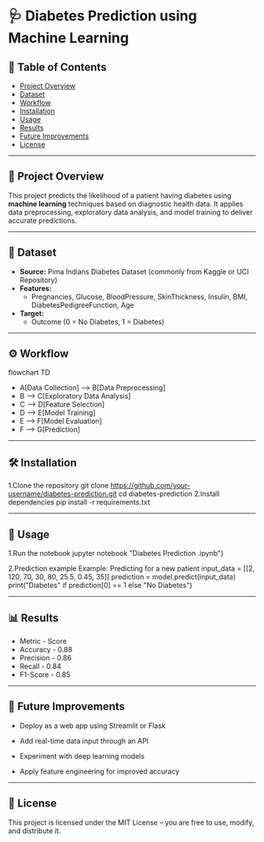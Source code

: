 
# 🩺 Diabetes Prediction using Machine Learning

## 📑 Table of Contents
- [Project Overview](#project-overview)
- [Dataset](#dataset)
- [Workflow](#workflow)
- [Installation](#installation)
- [Usage](#usage)
- [Results](#results)
- [Future Improvements](#future-improvements)
- [License](#license)

---

## 📜 Project Overview
This project predicts the likelihood of a patient having diabetes using **machine learning** techniques based on diagnostic health data. It applies data preprocessing, exploratory data analysis, and model training to deliver accurate predictions.

---

## 📂 Dataset
- **Source:** Pima Indians Diabetes Dataset (commonly from Kaggle or UCI Repository)
- **Features:**  
  - Pregnancies, Glucose, BloodPressure, SkinThickness, Insulin, BMI, DiabetesPedigreeFunction, Age
- **Target:**  
  - Outcome (0 = No Diabetes, 1 = Diabetes)

---

## ⚙ Workflow

flowchart TD
   - A[Data Collection] --> B[Data Preprocessing]
   - B --> C[Exploratory Data Analysis]
   - C --> D[Feature Selection]
   - D --> E[Model Training]
   - E --> F[Model Evaluation]
   - F --> G[Prediction]

---

## 🛠 Installation
1.Clone the repository
git clone https://github.com/your-username/diabetes-prediction.git
cd diabetes-prediction
2.Install dependencies
pip install -r requirements.txt

---

## 🚀 Usage
1.Run the notebook
jupyter notebook "Diabetes Prediction .ipynb"}

2.Prediction example
 Example: Predicting for a new patient
input_data = [[2, 120, 70, 30, 80, 25.5, 0.45, 35]]
prediction = model.predict(input_data)
print("Diabetes" if prediction[0] == 1 else "No Diabetes")

---

## 📊 Results

- Metric      -   	Score
- Accuracy	  -     0.88
- Precision	  -     0.86
- Recall	    -     0.84
- F1-Score    -   	0.85

---

## 🔮 Future Improvements
- Deploy as a web app using Streamlit or Flask

- Add real-time data input through an API

- Experiment with deep learning models

- Apply feature engineering for improved accuracy

---

## 📜 License
This project is licensed under the MIT License – you are free to use, modify, and distribute it.



